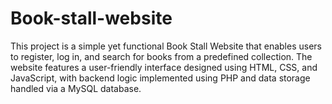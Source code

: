 # Book-stall-website
This project is a simple yet functional Book Stall Website that enables users to register, log in, and search for books from a predefined collection. The website features a user-friendly interface designed using HTML, CSS, and JavaScript, with backend logic implemented using PHP and data storage handled via a MySQL database. 

